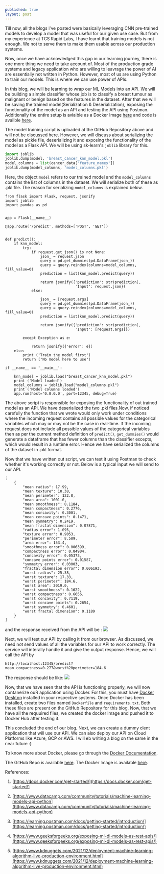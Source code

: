 ```yaml
---
published: true
layout: post
---
```

Till now, all the blogs I've posted were basically leveraging CNN pre-trained models to develop a model that was useful for our given use case. But from my experience at TCS Rapid Labs, I have learnt that training models is not enough. We not to serve them to make them usable across our production systems.

Now, once we have acknowledged this gap in our learning journey, there is one more thing we need to take account of. Most of the production grade systems and legacy application who are willing to leavrage the power of AI are essentially not written in Python. However, most of us are using Python to train our models. This is where we can use power of APIs.

In this blog, we will be learning to wrap our ML Models into an API. We will be building a simple classifier whose job is to classify a breast tumour as malignant or benign based on the features in the dataset. After that we will be saving the trained model(Serialization & Deserialization), exposing the functionality of the model as an API and testing the API using Postman. Additionally the entire setup is avialble as a Docker Image [here](https://hub.docker.com/repository/docker/saptarshidatta96/breast_cancer) and code is availble [here](https://github.com/saptarshidatta96/Breast-Cancer).

The model training script is uploaded at the GitHub Repository above and will not be discussed here. However, we will discuss about serializing the model as pickle file, deserializing it and exposing the functionality of the model as a Flask API. We will be using sk-learn's `joblib` library for this.

```python
import joblib
joblib.dump(model, 'breast_cancer_knn_model.pkl')
model_columns = list(cancer_data['feature_names'])
joblib.dump(model_columns, 'model_columns.pkl')
```
Here, the object `model` refers to our trained model and the `model_columns` contains the list of columns in the dataset. We will serialize both of these as .pkl file. The reason for serializing `model_columns` is explained below.

```
from flask import Flask, request, jsonify
import joblib
import pandas as pd


app = Flask(__name__)

@app.route('/predict', methods=['POST', 'GET'])


def predict():
    if knn_model:
        try:
            if request.get_json() is not None:
                json_ = request.json
                query = pd.get_dummies(pd.DataFrame(json_))
                query = query.reindex(columns=model_columns, fill_value=0)
                prediction = list(knn_model.predict(query))

                return jsonify({'prediction': str(prediction),
                                'Input': request.json})
            else:
                
                json_ = [request.args]
                query = pd.get_dummies(pd.DataFrame(json_))
                query = query.reindex(columns=model_columns, fill_value=0)
                prediction = list(knn_model.predict(query))

                return jsonify({'prediction': str(prediction),
                                'Input': [request.args]})

        except Exception as e:

            return jsonify({'error': e})
    else:
        print ('Train the model first')
        return ('No model here to use')

if __name__ == '__main__':

    knn_model = joblib.load("breast_cancer_knn_model.pkl")
    print ('Model loaded')
    model_columns = joblib.load("model_columns.pkl")
    print ('Model columns loaded')
    app.run(host='0.0.0.0', port=12345, debug=True)
```
The above script is responsible for exposing the functionality of out trained model as an API. We have deserialized the two .pkl files.Now, if noticed carefully the function that we wrote would only work under conditions where the incoming request contains all possible values for the categorical variables which may or may not be the case in real-time. If the incoming request does not include all possible values of the categorical variables then as per the current method definition of `predict()`, `get_dummies()` would generate a dataframe that has fewer columns than the classifier excepts, which would result in a runtime error. Hence we have serialized the columns of the dataset in .pkl format.

Now that we have written out script, we can test it using Postman to check whether it's working correctly or not. Below is a typical input we will send to our API.
```
[
    {
        "mean radius": 17.99,
        "mean texture": 10.38,
        "mean perimeter": 122.8,
        "mean area": 1001.0,
        "mean smoothness": 0.1184,
        "mean compactness": 0.2776,
        "mean concavity": 0.3001,
        "mean concave points": 0.1471,
        "mean symmetry": 0.2419,
        "mean fractal dimension": 0.07871,
        "radius error": 1.095,
        "texture error": 0.9053,
        "perimeter error": 8.589,
        "area error": 153.4,
        "smoothness error": 0.006399,
        "compactness error": 0.04904,
        "concavity error": 0.05373,
        "concave points error": 0.01587,
        "symmetry error": 0.03003,
        "fractal dimension error": 0.006193,
        "worst radius": 25.38,
        "worst texture": 17.33,
        "worst perimeter": 184.6,
        "worst area": 2019.0,
        "worst smoothness": 0.1622,
        "worst compactness": 0.6656,
        "worst concavity": 0.7119,
        "worst concave points": 0.2654,
        "worst symmetry": 0.4601,
        "worst fractal dimension": 0.1189
    }
]
```
and the response received from the API will be :
![]({{site.baseurl}}/images/api_call1.PNG)

Next, we will test our API by calling it from our browser. As discussed, we need not send values of all the variables for our API to work correctly. The service will interally handle it and give the output response.
Hence, we will call the API by 

`http://localhost:12345/predict?mean_compactness=0.277&worst%20perimeter=184.6`

The response should be like:
![]({{site.baseurl}}/images/api_call.PNG)

Now, that we have seen that the API is functioning properly, we will now contanerize ouR application using Docker. For this, you must have [Docker Desktop](https://www.docker.com/products/docker-desktop) installed in your respective systems. Once Docker has been installed, create two files named `Dockerfile` and `requirements.txt`. Both these files are present on the GitHub Repository for this blog. Now, that we have all the requuired files, we created the docker image and pushed it to Docker Hub after testing it.

This concluded the end of our blog. Next, we can create a dummy clent application that will use our API. We can also deploy our API on Cloud Platforms like Azure, GCP or AWS. I will eb writing a blog on the same in the near future :)

To know more about Docker, please go through the [Docker Documentation](https://docs.docker.com/get-started/).

The GitHub Repo is available [here](https://github.com/saptarshidatta96/Breast-Cancer).
The Docker Image is available [here](https://hub.docker.com/repository/docker/saptarshidatta96/breast_cancer).

References:
1. [https://docs.docker.com/get-started/](https://docs.docker.com/get-started/)

2. [https://www.datacamp.com/community/tutorials/machine-learning-models-api-python](https://www.datacamp.com/community/tutorials/machine-learning-models-api-python)

3. [https://learning.postman.com/docs/getting-started/introduction/](https://learning.postman.com/docs/getting-started/introduction/)

4. [https://www.geeksforgeeks.org/exposing-ml-dl-models-as-rest-apis/](https://www.geeksforgeeks.org/exposing-ml-dl-models-as-rest-apis/)

5. [https://www.kdnuggets.com/2021/12/deployment-machine-learning-algorithm-live-production-environment.html](https://www.kdnuggets.com/2021/12/deployment-machine-learning-algorithm-live-production-environment.html)

